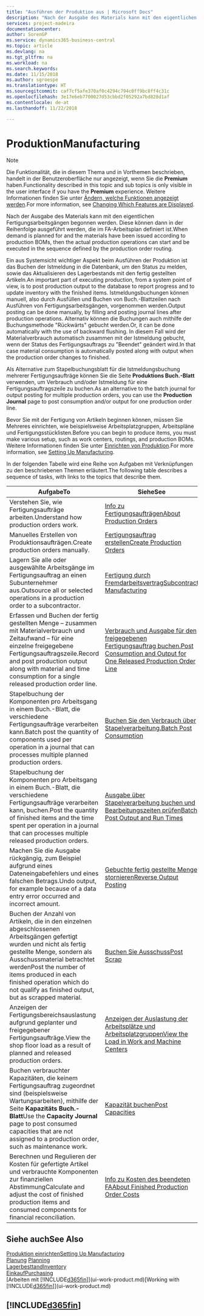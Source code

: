 ```yaml
---
title: "Ausführen der Produktion aus | Microsoft Docs"
description: "Nach der Ausgabe des Materials kann mit den eigentlichen Fertigungsarbeitsgängen begonnen werden. Diese können dann in der Reihenfolge ausgeführt werden, die im FA-Arbeitsplan definiert ist."
services: project-madeira
documentationcenter: 
author: SorenGP
ms.service: dynamics365-business-central
ms.topic: article
ms.devlang: na
ms.tgt_pltfrm: na
ms.workload: na
ms.search.keywords: 
ms.date: 11/15/2018
ms.author: sgroespe
ms.translationtype: HT
ms.sourcegitcommit: caf7cf5afe370af0c4294c794c0ff9bc8ff4c31c
ms.openlocfilehash: 3e17e6eb7700027d53cbbd2f05292a7bd828d1af
ms.contentlocale: de-at
ms.lasthandoff: 11/22/2018

---
```

# <a name="manufacturing"></a><span data-ttu-id="1dff9-103">Produktion</span><span class="sxs-lookup"><span data-stu-id="1dff9-103">Manufacturing</span></span>
> [!NOTE]
> <span data-ttu-id="1dff9-104">Die Funktionalität, die in diesem Thema und in Vorthemen beschrieben, handelt in der Benutzeroberfläche nur angezeigt, wenn Sie die **Premium** haben.</span><span class="sxs-lookup"><span data-stu-id="1dff9-104">Functionality described in this topic and sub topics is only visible in the user interface if you have the **Premium** experience.</span></span> <span data-ttu-id="1dff9-105">Weitere Informationen finden Sie unter [Ändern, welche Funktionen angezeigt werden](ui-experiences.md).</span><span class="sxs-lookup"><span data-stu-id="1dff9-105">For more information, see [Changing Which Features are Displayed](ui-experiences.md).</span></span>

<span data-ttu-id="1dff9-106">Nach der Ausgabe des Materials kann mit den eigentlichen Fertigungsarbeitsgängen begonnen werden. Diese können dann in der Reihenfolge ausgeführt werden, die im FA-Arbeitsplan definiert ist.</span><span class="sxs-lookup"><span data-stu-id="1dff9-106">When demand is planned for and the materials have been issued according to production BOMs, then the actual production operations can start and be executed in the sequence defined by the production order routing.</span></span>  

<span data-ttu-id="1dff9-107">Ein aus Systemsicht wichtiger Aspekt beim Ausführen der Produktion ist das Buchen der Istmeldung in die Datenbank, um den Status zu melden, sowie das Aktualisieren des Lagerbestands mit den fertig gestellten Artikeln.</span><span class="sxs-lookup"><span data-stu-id="1dff9-107">An important part of executing production, from a system point of view, is to post production output to the database to report progress and to update inventory with the finished items.</span></span> <span data-ttu-id="1dff9-108">Istmeldungsbuchungen können manuell, also durch Ausfüllen und Buchen von Buch.-Blattzeilen nach Ausführen von Fertigungsarbeitsgängen, vorgenommen werden.</span><span class="sxs-lookup"><span data-stu-id="1dff9-108">Output posting can be done manually, by filling and posting journal lines after production operations.</span></span> <span data-ttu-id="1dff9-109">Alternativ können die Buchungen auch mithilfe der Buchungsmethode "Rückwärts" gebucht werden.</span><span class="sxs-lookup"><span data-stu-id="1dff9-109">Or, it can be done automatically with the use of backward flushing.</span></span> <span data-ttu-id="1dff9-110">In diesem Fall wird der Materialverbrauch automatisch zusammen mit der Istmeldung gebucht, wenn der Status des Fertigungsauftrags zu "Beendet" geändert wird.</span><span class="sxs-lookup"><span data-stu-id="1dff9-110">In that case material consumption is automatically posted along with output when the production order changes to finished.</span></span>  

<span data-ttu-id="1dff9-111">Als Alternative zum Stapelbuchungsblatt für die Istmeldungsbuchung mehrerer Fertigungsaufträge können Sie die Seite **Produktions Buch.-Blatt** verwenden, um Verbrauch und/oder Istmeldung für eine Fertigungsauftragszeile zu buchen.</span><span class="sxs-lookup"><span data-stu-id="1dff9-111">As an alternative to the batch journal for output posting for multiple production orders, you can use the **Production Journal** page to post consumption and/or output for one production order line.</span></span>

<span data-ttu-id="1dff9-112">Bevor Sie mit der Fertigung von Artikeln beginnen können, müssen Sie Mehreres einrichten, wie beispielsweise Arbeitsplatzgruppen, Arbeitspläne und Fertigungsstücklisten.</span><span class="sxs-lookup"><span data-stu-id="1dff9-112">Before you can begin to produce items, you must make various setup, such as work centers, routings, and production BOMs.</span></span> <span data-ttu-id="1dff9-113">Weitere Informationen finden Sie unter [Einrichten von Produktion](production-configure-production-processes.md).</span><span class="sxs-lookup"><span data-stu-id="1dff9-113">For more information, see [Setting Up Manufacturing](production-configure-production-processes.md).</span></span>

<span data-ttu-id="1dff9-114">In der folgenden Tabelle wird eine Reihe von Aufgaben mit Verknüpfungen zu den beschriebenen Themen erläutert.</span><span class="sxs-lookup"><span data-stu-id="1dff9-114">The following table describes a sequence of tasks, with links to the topics that describe them.</span></span>   

|<span data-ttu-id="1dff9-115">**Aufgabe**</span><span class="sxs-lookup"><span data-stu-id="1dff9-115">**To**</span></span>|<span data-ttu-id="1dff9-116">**Siehe**</span><span class="sxs-lookup"><span data-stu-id="1dff9-116">**See**</span></span>|  
|------------|-------------|  
|<span data-ttu-id="1dff9-117">Verstehen Sie, wie Fertigungsaufträge arbeiten.</span><span class="sxs-lookup"><span data-stu-id="1dff9-117">Understand how production orders work.</span></span>|[<span data-ttu-id="1dff9-118">Info zu Fertigungsaufträgen</span><span class="sxs-lookup"><span data-stu-id="1dff9-118">About Production Orders</span></span>](production-about-production-orders.md)|
|<span data-ttu-id="1dff9-119">Manuelles Erstellen von Produktionsaufträgen.</span><span class="sxs-lookup"><span data-stu-id="1dff9-119">Create production orders manually.</span></span>|[<span data-ttu-id="1dff9-120">Fertigungsauftrag erstellen</span><span class="sxs-lookup"><span data-stu-id="1dff9-120">Create Production Orders</span></span>](production-how-to-create-production-orders.md)|
|<span data-ttu-id="1dff9-121">Lagern Sie alle oder ausgewählte Arbeitsgänge im Fertigungsauftrag an einen Subunternehmer aus.</span><span class="sxs-lookup"><span data-stu-id="1dff9-121">Outsource all or selected operations in a production order to a subcontractor.</span></span>|[<span data-ttu-id="1dff9-122">Fertigung durch Fremdarbeitsvertrag</span><span class="sxs-lookup"><span data-stu-id="1dff9-122">Subcontract Manufacturing</span></span>](production-how-to-subcontract-manufacturing.md)|
|<span data-ttu-id="1dff9-123">Erfassen und Buchen der fertig gestellten Menge – zusammen mit Materialverbrauch und Zeitaufwand – für eine einzelne freigegebene Fertigungsauftragszeile.</span><span class="sxs-lookup"><span data-stu-id="1dff9-123">Record and post production output along with material and time consumption for a single released production order line.</span></span>|[<span data-ttu-id="1dff9-124">Verbrauch und Ausgabe für den freigegebenen Fertigungsauftrag buchen.</span><span class="sxs-lookup"><span data-stu-id="1dff9-124">Post Consumption and Output for One Released Production Order Line</span></span>](production-how-to-register-consumption-and-output.md)|  
|<span data-ttu-id="1dff9-125">Stapelbuchung der Komponenten pro Arbeitsgang in einem Buch.-Blatt, die verschiedene  Fertigungsaufträge verarbeiten kann.</span><span class="sxs-lookup"><span data-stu-id="1dff9-125">Batch post the quantity of components used per operation in a journal that can processes multiple planned production orders.</span></span>|[<span data-ttu-id="1dff9-126">Buchen Sie den Verbrauch über Stapelverarbeitung.</span><span class="sxs-lookup"><span data-stu-id="1dff9-126">Batch Post Consumption</span></span>](production-how-to-post-consumption.md)|
|<span data-ttu-id="1dff9-127">Stapelbuchung der Komponenten pro Arbeitsgang in einem Buch.-Blatt, die verschiedene  Fertigungsaufträge verarbeiten kann, buchen.</span><span class="sxs-lookup"><span data-stu-id="1dff9-127">Post the quantity of finished items and the time spent per operation in a journal that can processes multiple released production orders.</span></span>|[<span data-ttu-id="1dff9-128">Ausgabe über Stapelverarbeitung buchen und Bearbeitungszeiten prüfen</span><span class="sxs-lookup"><span data-stu-id="1dff9-128">Batch Post Output and Run Times</span></span>](production-how-to-post-output-quantity.md)|
|<span data-ttu-id="1dff9-129">Machen Sie die Ausgabe rückgängig, zum Beispiel aufgrund eines Dateneingabefehlers und eines falschen Betrags.</span><span class="sxs-lookup"><span data-stu-id="1dff9-129">Undo output, for example because of a data entry error occurred and incorrect amount.</span></span>  |[<span data-ttu-id="1dff9-130">Gebuchte fertig gestellte Menge stornieren</span><span class="sxs-lookup"><span data-stu-id="1dff9-130">Reverse Output Posting</span></span>](production-how-to-reverse-output-posting.md)|  
|<span data-ttu-id="1dff9-131">Buchen der Anzahl von Artikeln, die in den einzelnen abgeschlossenen Arbeitsgängen gefertigt wurden und nicht als fertig gestellte Menge, sondern als Ausschussmaterial betrachtet werden</span><span class="sxs-lookup"><span data-stu-id="1dff9-131">Post the number of items produced in each finished operation which do not qualify as finished output, but as scrapped material.</span></span>|[<span data-ttu-id="1dff9-132">Buchen Sie Ausschuss</span><span class="sxs-lookup"><span data-stu-id="1dff9-132">Post Scrap</span></span>](production-how-to-post-scrap.md)|
|<span data-ttu-id="1dff9-133">Anzeigen der Fertigungsbereichsauslastung aufgrund geplanter und freigegebener Fertigungsaufträge.</span><span class="sxs-lookup"><span data-stu-id="1dff9-133">View the shop floor load as a result of planned and released production orders.</span></span>|[<span data-ttu-id="1dff9-134">Anzeigen der Auslastung der Arbeitsplätze und Arbeitsplatzgruppen</span><span class="sxs-lookup"><span data-stu-id="1dff9-134">View the Load in Work and Machine Centers</span></span>](production-how-to-view-the-load-on-work-centers.md)|      
|<span data-ttu-id="1dff9-135">Buchen verbrauchter Kapazitäten, die keinem Fertigungsauftrag zugeordnet sind (beispielsweise Wartungsarbeiten), mithilfe der Seite **Kapazitäts Buch.-Blatt**</span><span class="sxs-lookup"><span data-stu-id="1dff9-135">Use the **Capacity Journal** page to post consumed capacities that are not assigned to a production order, such as maintenance work.</span></span>|[<span data-ttu-id="1dff9-136">Kapazität buchen</span><span class="sxs-lookup"><span data-stu-id="1dff9-136">Post Capacities</span></span>](production-how-to-post-capacities.md)|  
|<span data-ttu-id="1dff9-137">Berechnen und Regulieren der Kosten für gefertigte Artikel und verbrauchte Komponenten zur finanziellen Abstimmung</span><span class="sxs-lookup"><span data-stu-id="1dff9-137">Calculate and adjust the cost of finished production items and consumed components for financial reconciliation.</span></span>|[<span data-ttu-id="1dff9-138">Info zu Kosten des beendeten FA</span><span class="sxs-lookup"><span data-stu-id="1dff9-138">About Finished Production Order Costs</span></span>](finance-about-finished-production-order-costs.md)|  

## <a name="see-also"></a><span data-ttu-id="1dff9-139">Siehe auch</span><span class="sxs-lookup"><span data-stu-id="1dff9-139">See Also</span></span>  
[<span data-ttu-id="1dff9-140">Produktion einrichten</span><span class="sxs-lookup"><span data-stu-id="1dff9-140">Setting Up Manufacturing</span></span>](production-configure-production-processes.md)  
<span data-ttu-id="1dff9-141">[Planung](production-planning.md)    </span><span class="sxs-lookup"><span data-stu-id="1dff9-141">[Planning](production-planning.md)    </span></span>  
[<span data-ttu-id="1dff9-142">Lagerbesttand</span><span class="sxs-lookup"><span data-stu-id="1dff9-142">Inventory</span></span>](inventory-manage-inventory.md)  
[<span data-ttu-id="1dff9-143">Einkauf</span><span class="sxs-lookup"><span data-stu-id="1dff9-143">Purchasing</span></span>](purchasing-manage-purchasing.md)  
<span data-ttu-id="1dff9-144">[Arbeiten mit [!INCLUDE[d365fin](includes/d365fin_md.md)]](ui-work-product.md)</span><span class="sxs-lookup"><span data-stu-id="1dff9-144">[Working with [!INCLUDE[d365fin](includes/d365fin_md.md)]](ui-work-product.md)</span></span>

## [!INCLUDE[d365fin](includes/free_trial_md.md)]  

